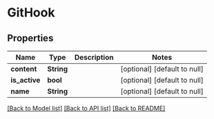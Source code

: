 # GitHook

## Properties
Name | Type | Description | Notes
------------ | ------------- | ------------- | -------------
**content** | **String** |  | [optional] [default to null]
**is_active** | **bool** |  | [optional] [default to null]
**name** | **String** |  | [optional] [default to null]

[[Back to Model list]](../README.md#documentation-for-models) [[Back to API list]](../README.md#documentation-for-api-endpoints) [[Back to README]](../README.md)


